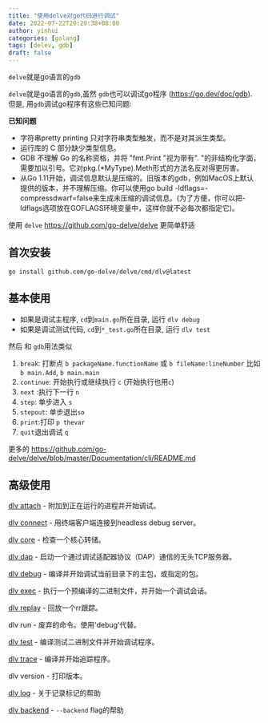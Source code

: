 ```yaml
---
title: "使用delve对go代码进行调试"
date: 2022-07-22T20:20:38+08:00
author: yinhui
categories: [golang]
tags: [delev, gdb]  
draft: false
---
```




`delve`就是go语言的`gdb`

<!--more-->





`delve`就是go语言的`gdb`,虽然 `gdb`也可以调试go程序 (https://go.dev/doc/gdb). 但是, 用`gdb`调试go程序有这些已知问题:

**已知问题**

+ 字符串pretty printing 只对字符串类型触发，而不是对其派生类型。
+ 运行库的 C 部分缺少类型信息。
+ GDB 不理解 Go 的名称资格，并将 "fmt.Print "视为带有". "的非结构化字面，需要加以引号。它对pkg.(*MyType).Meth形式的方法名反对得更厉害。
+ 从Go 1.11开始，调试信息默认是压缩的。旧版本的gdb，例如MacOS上默认提供的版本，并不理解压缩。你可以使用go build -ldflags=-compressdwarf=false来生成未压缩的调试信息。(为了方便，你可以把-ldflags选项放在GOFLAGS环境变量中，这样你就不必每次都指定它)。

使用 `delve`  https://github.com/go-delve/delve 更简单舒适



## 首次安装

```shell
go install github.com/go-delve/delve/cmd/dlv@latest
```



## 基本使用

+ 如果是调试主程序, `cd`到`main.go`所在目录, 运行 `dlv debug`
+ 如果是调试测试代码,  `cd`到`*_test.go`所在目录, 运行 `dlv test`

然后 和 `gdb`用法类似

1. `break`: 打断点 `b packageName.functionName`  或 `b fileName:lineNumber`
   比如 `b main.Add`,  `b main.main`
2. `continue`: 开始执行或继续执行 `c`   (开始执行也用`c`)
3. `next` :执行下一行 `n`
4. `step`: 单步进入 `s`
5. `stepout`: 单步退出`so`
6. `print`:打印 `p thevar `
7. `quit`退出调试 `q`

更多的  https://github.com/go-delve/delve/blob/master/Documentation/cli/README.md



## 高级使用

[dlv attach](https://github.com/go-delve/delve/blob/master/Documentation/usage/dlv_attach.md) - 附加到正在运行的进程并开始调试。

[dlv connect]() - 用终端客户端连接到headless debug server。

[dlv core](https://github.com/go-delve/delve/blob/master/Documentation/usage/dlv_core.md) - 检查一个核心转储。

[dlv dap](https://github.com/go-delve/delve/blob/master/Documentation/usage/dlv_dap.md) - 启动一个通过调试适配器协议（DAP）通信的无头TCP服务器。

[dlv debug](https://github.com/go-delve/delve/blob/master/Documentation/usage/dlv_debug.md) - 编译并开始调试当前目录下的主包，或指定的包。

[dlv exec](https://github.com/go-delve/delve/blob/master/Documentation/usage/dlv_exec.md) - 执行一个预编译的二进制文件，并开始一个调试会话。

[dlv replay](https://github.com/go-delve/delve/blob/master/Documentation/usage/dlv_replay.md) - 回放一个rr跟踪。

dlv run - 废弃的命令。使用'debug'代替。

[dlv test](https://github.com/go-delve/delve/blob/master/Documentation/usage/dlv_test.md) - 编译测试二进制文件并开始调试程序。

[dlv trace](https://github.com/go-delve/delve/blob/master/Documentation/usage/dlv_trace.md) - 编译并开始追踪程序。

dlv version - 打印版本。

[dlv log](https://github.com/go-delve/delve/blob/master/Documentation/usage/dlv_log.md) - 关于记录标记的帮助

[dlv backend](https://github.com/go-delve/delve/blob/master/Documentation/usage/dlv_backend.md) -  `--backend` flag的帮助


